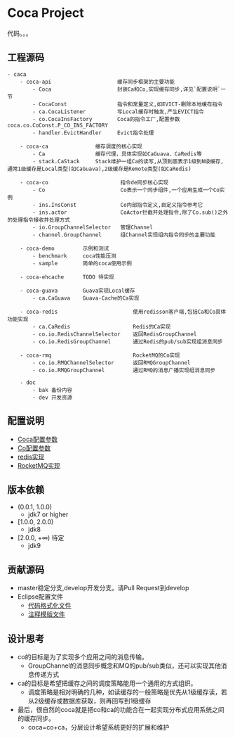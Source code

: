 Coca Project
================================
代码。。。

## 工程源码
```
- caca
    - coca-api                     缓存同步框架的主要功能
        - Coca                     封装Ca和Co,实现缓存同步,详见`配置说明`一节
        - CocaConst                指令和常量定义,如EVICT-删除本地缓存指令
        - ca.CocaListener          写Local缓存时触发,产生EVICT指令
        - co.CocaInsFactory        Coca的指令工厂,配置参数coca.co.CoConst.P_CO_INS_FACTORY
        - handler.EvictHandler     Evict指令处理
        
    - coca-ca               缓存调度的核心实现
        - Ca                缓存代理，具体实现如CaGuava、CaRedis等
        - stack.CaStack     Stack维护一组Ca的读写,从顶到底表示1级到N级缓存,通常1级缓存是Local类型(如CaGuava),2级缓存是Remote类型(如CaRedis)
        
    - coca-co                       指令de同步核心实现
        - Co                        Co表示一个同步组件,一个应用生成一个Co实例                  
        - ins.InsConst              Co内部指令定义,自定义指令参考它
        - ins.actor                 CoActor拦截并处理指令,除了Co.sub()之外的处理指令接收并处理方式
        - io.GroupChannelSelector   管理Channel
        - channel.GroupChannel      组Channel实现组内指令同步的主要功能
        
    - coca-demo         示例和测试
        - benchmark     coca性能压测
        - sample        简单的coca使用示例 
        
    - coca-ehcache      TODO 待实现
    
    - coca-guava        Guava实现Local缓存
        - ca.CaGuava    Guava-Cache的Ca实现
        
    - coca-redis                        使用redisson客户端,包括Ca和Co具体功能实现
        - ca.CaRedis                    Redis的Ca实现
        - co.io.RedisChannelSelector    返回RedisGroupChannel
        - co.io.RedisGroupChannel       通过Redis的pub/sub实现组消息同步
        
    - coca-rmq                          RocketMQ的Co实现
        - co.io.RMQChannelSelector      返回RMQGroupChannel
        - co.io.RMQGroupChannel         通过RMQ的消息广播实现组消息同步
        
    - doc
        - bak 备份内容
        - dev 开发资源
```

## 配置说明
- [Coca配置参数](../coca-api/README.md)
- [Co配置参数](../coca-co/README.md)
- [redis实现](../coca-redis/README.md)
- [RocketMQ实现](../coca-rmq/README.md)
   
## 版本依赖
- (0.0.1, 1.0.0)
    - jdk7 or higher 
- [1.0.0, 2.0.0)
    - jdk8
- [2.0.0, +∞) 待定
    - jdk9
    
## 贡献源码
- master稳定分支,develop开发分支。请Pull Request到develop
- Eclipse配置文件
    - [代码格式化文件](doc/dev/eclipse_format.xml)
    - [注释模版文件](doc/dev/eclipse_template.xml)
    
## 设计思考
- co的目标是为了实现多个应用之间的消息传输。
    - GroupChannel的消息同步概念和MQ的pub/sub类似，还可以实现其他消息传递方式
- ca的目标是希望把缓存之间的调度策略能用一个通用的方式组织。
    - 调度策略是相对明确的几种，如读缓存的一般策略是优先从1级缓存读，若从2级缓存或数据库获取，则再回写到1级缓存
- 最后，很自然的coca就是把co和ca的功能合在一起实现分布式应用系统之间的缓存同步。
    - coca=co+ca，分层设计希望系统更好的扩展和维护




